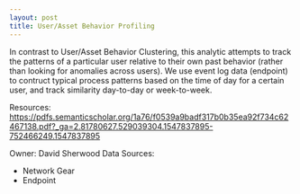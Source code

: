 ```yaml
---
layout: post
title: User/Asset Behavior Profiling
---
```

In contrast to User/Asset Behavior Clustering, this analytic attempts to track the patterns of a particular user relative to their own past behavior (rather than looking for anomalies across users). We use event log data (endpoint) to contruct typical process patterns based on the time of day for a certain user, and track similarity day-to-day or week-to-week.

Resources: <https://pdfs.semanticscholar.org/1a76/f0539a9badf317b0b35ea92f734c62467138.pdf?_ga=2.81780627.529039304.1547837895-752466249.1547837895>

Owner: David Sherwood
Data Sources:
* Network Gear
* Endpoint
